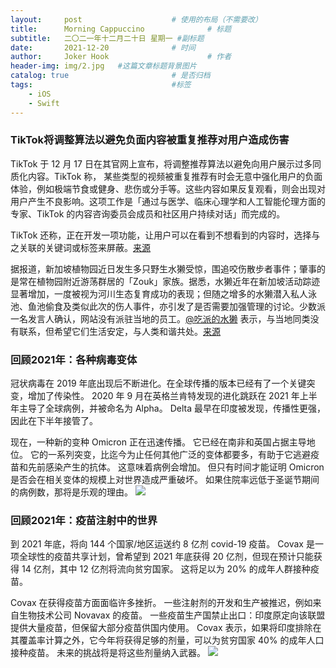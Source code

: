 ```yaml
---
layout:     post   				    # 使用的布局（不需要改）
title:      Morning Cappuccino 				# 标题 
subtitle:   二〇二一年十二月二十日 星期一 #副标题
date:       2021-12-20 				# 时间
author:     Joker Hook 						# 作者
header-img: img/2.jpg 	#这篇文章标题背景图片
catalog: true 						# 是否归档
tags:								#标签
    - iOS
    - Swift
---
```


### TikTok将调整算法以避免负面内容被重复推荐对用户造成伤害

TikTok 于 12 月 17 日在其官网上宣布，将调整推荐算法以避免向用户展示过多同质化内容。TikTok 称， 某些类型的视频被重复推荐有时会无意中强化用户的负面体验，例如极端节食或健身、悲伤或分手等。这些内容如果反复观看，则会出现对用户产生不良影响。这项工作是「通过与医学、临床心理学和人工智能伦理方面的专家、TikTok 的内容咨询委员会成员和社区用户持续对话」而完成的。

TikTok 还称，正在开发一项功能，让用户可以在看到不想看到的内容时，选择与之关联的关键词或标签来屏蔽。[来源](https://newsroom.tiktok.com/en-us/an-update-on-our-work-to-safeguard-and-diversify-recommendations)

据报道，新加坡植物园近日发生多只野生水獭受惊，围追咬伤散步者事件；肇事的是常在植物园附近游荡群居的「Zouk」家族。据悉，水獭近年在新加坡活动踪迹显著增加，一度被视为河川生态复育成功的表现；但随之增多的水獭潜入私人泳池、鱼池偷食及类似此次的伤人事件，亦引发了是否需要加强管理的讨论。少数派一名发言人确认，网站没有派驻当地的员工。[@吃派的水獭]() 表示，与当地同类没有联系，但希望它们生活安定，与人类和谐共处。[来源](https://view.inews.qq.com/a/20211213A07C6T00?startextras=0_dcacec1fc08ed&from=xw-dcqeh)

### 回顾2021年：各种病毒变体
冠状病毒在 2019 年底出现后不断进化。在全球传播的版本已经有了一个关键突变，增加了传染性。 2020 年 9 月在英格兰肯特发现的进化跳跃在 2021 年上半年主导了全球病例，并被命名为 Alpha。 Delta 最早在印度被发现，传播性更强，因此在下半年接管了。

现在，一种新的变种 Omicron 正在迅速传播。 它已经在南非和英国占据主导地位。 它的一系列突变，比迄今为止任何其他广泛的变体都要多，有助于它逃避疫苗和先前感染产生的抗体。 这意味着病例会增加。 但只有时间才能证明 Omicron 是否会在相关变体的规模上对世界造成严重破坏。 如果住院率远低于圣诞节期间的病例数，那将是乐观的理由。
![](https://cdn.espresso.economist.com/files/public/images/20211218_dap348.jpg)

### 回顾2021年：疫苗注射中的世界
到 2021 年底，将向 144 个国家/地区运送约 8 亿剂 covid-19 疫苗。 Covax 是一项全球性的疫苗共享计划，曾希望到 2021 年底获得 20 亿剂，但现在预计只能获得 14 亿剂，其中 12 亿剂将流向贫穷国家。 这将足以为 20% 的成年人群接种疫苗。

Covax 在获得疫苗方面面临许多挫折。 一些注射剂的开发和生产被推迟，例如来自生物技术公司 Novavax 的疫苗。 一些疫苗生产国禁止出口：印度原定向该联盟提供大量疫苗，但保留大部分疫苗供国内使用。 Covax 表示，如果将印度排除在其覆盖率计算之外，它今年将获得足够的剂量，可以为贫穷国家 40% 的成年人口接种疫苗。 未来的挑战将是将这些剂量纳入武器。
![](https://cdn.espresso.economist.com/files/public/images/20211220_DAM973.jpg)






